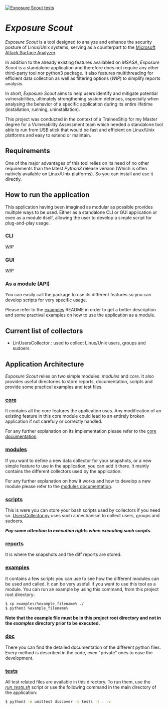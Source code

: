 [![Exposure Scout tests](https://github.com/Tirette-hub/ExposureScout/actions/workflows/unittest_exposurescout.yml/badge.svg)](https://github.com/Tirette-hub/ExposureScout/actions/workflows/unittest_exposurescout.yml)

# **_Exposure Scout_**
_Exposure Scout_ is a tool designed to analyze and enhance the security posture of Linux/Unix systems, serving as a counterpart to the [Microsoft Attack Surface Analyzer](https://github.com/microsoft/AttackSurfaceAnalyzer).

In addition to the already existing features availabled on _MSASA_, _Exposure Scout_ is a standalone application and therefore does not require any other third-party tool nor python3 package. It also features multithreading for efficient data collection as well as filtering options (_WIP_) to simplify reports analysis.

In short, _Exposure Scout_ aims to help users identify and mitigate potential vulnerabilities, ultimately strengthening system defenses, especially when analysing the behavior of a specific application during its entire lifetime (installation, running, uninstallation).

This project was conducted in the context of a TraineeShip for my Master degree for a Vulnerability Assessment team which needed a standalone tool able to run from USB stick that would be fast and efficient on Linux/Unix platforms and easy to extend or maintain.

## Requirements
One of the major advantages of this tool relies on its need of no other requirements than the latest _Python3_ release version (Which is often natively available on Linux/Unix platforms). So you can install and use it directly.

## How to run the application
This application having been imagined as modular as possible provides multiple ways to be used. Either as a standalone CLI or GUI application or even as a module itself, allowing the user to develop a simple script for plug-and-play usage.

### CLI
_WIP_

### GUI
_WIP_

### As a module (API)
You can easily call the package to use its different features so you can develop scripts for very specific usage.

Please refer to the [examples](./examples) README in order to get a better description and some practival examples on how to use the application as a module.

## Current list of collectors
- LinUsersCollector : used to collect Linux/Unix users, groups and sudoers


## Application Architecture
_Exposure Scout_ relies on two simple modules: _modules_ and _core_. It also provides useful directories to store reports, documentation, scripts and provide some practical examples and test files.

### [core](./exposurescout/core/) 
It contains all the core features the application uses. Any modification of an existing feature in this core module could lead to an entirely broken application if not carefuly or correctly handled.

For any further explanation on its implementation please refer to the [core documentation](./docs/CORE.md).

### [modules](./exposurescout/modules/) 
If you want to define a new data collector for your snapshots, or a new simple feature to use in the application, you can add it there. It mainly contains the different collectors used by the application.

For any further explanation on how it works and how to develop a new module please refer to the [modules documentation](./docs/MODULES.md).

### [scripts](./exposurescout/scripts/) 
This is were you can store your bash scripts used by collectors if you need so. [UsersCollector.py](./exposurescout/modules/UsersCollector.py) uses such a mechanism to collect users, groups and sudoers.

__*Pay some attention to execution rights when executing such scripts.*__

### [reports](./reports/)
It is where the snapshots and the diff reports are stored.

### [examples](./examples/)
It contains a few scripts you can use to see how the different modules can be used and called. It can be very usefull if you want to use this tool as a module. You can run an example by using this command, from this project root directory:
``` bash
$ cp examples/%example_filename% ./
$ python3 %example_filename%
```

**Note that the example file must be in this project root directory and not in the _examples_ directory prior to be executed.**

### [doc](./docs/)
There you can find the detailed documentation of the different python files. Every method is described in the code, even "private" ones to ease the development.

### [tests](./exposurescout/tests/)
All test related files are available in this directory. To run them, use the [_run\_tests.sh_](./run_tests.sh) script or use the following command in the main directory of the application:
``` bash
$ python3 -m unittest discover -s tests -t . -v
```
